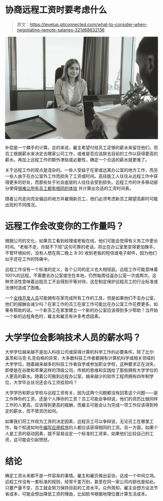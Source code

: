 # 协商远程工资时要考虑什么

> 原文：<https://levelup.gitconnected.com/what-to-consider-when-negotiating-remote-salaries-321d68632136>

![](img/c77d6053bc1bb04d75f51833863b319f.png)

补偿是一个棘手的计算。总的来说，雇主希望付给员工足够的薪水来留住他们，而员工根据薪水来决定去哪家公司工作，或者是否应该辞去目前的工作以获得更高的薪水。再加上远程工作的额外津贴或必要性，确定一个合适的薪水就更难了。

关于远程工作的观点是混杂的。一些人受益于在家或远离办公室的地方工作，而另一些人由于在办公室外工作而损失了工资或时间。高技能工人往往从远程工作中获得更多的好处，而那些处于社会底层的人往往会受到损失。远程工作的许多移动部分使得[很难让所有员工都有相同的体验](https://www.nytimes.com/2020/07/26/business/economy/labor-remote-work-coronavirus.html) 并计算出合适的工资时间表。

随着公司走向完全偏远的地方并雇佣新员工，他们必须考虑新员工期望高薪时可能出现的不同情况。

# 远程工作会改变你的工作量吗？

根据公司的文化，如果员工看到经理或老板在线，他们可能会觉得有义务工作更长时间。“老板不走，你就不下班”这句可靠的老话，将比在办公室里变得更加棘手。不管环境如何，没有人想在周二晚上 8:30 收到老板的短信或电子邮件，因为他们似乎还在工作的阵痛中。

远程工作没有一个标准的定义，各个公司的定义也大相径庭。远程工作可能意味着 100%的远程，不需要去办公室或住在本地，仍然每周往返办公室一次或两次。这种灵活性意味着远程员工不会得到平等对待，这在制定保护远程员工的行业标准或法律时造成了困难。

一个[全栈开发人员](https://careerkarma.com/blog/full-stack-developer/)可能拥有在家完成所有工作的工具，但是如果他们不去办公室，他们的报酬会减少吗？在家工作的员工在家工作可能比在办公室工作花费更多。如果有帮助的话，一个新员工在家里建立一个新的办公室应该得到多少帮助？当开始一个新的远程角色时，雇主和雇员有许多考虑因素。

# 大学学位会影响技术人员的薪水吗？

大学学位越来越不是加入科技公司或获得计算机科学工作的必要条件。除了比尔·盖茨和马克·扎克伯格的异常，大多数科技工作者都拥有计算机科学或相关领域的大学学位。随着越来越多的科技工作者自学或参加职业学校，这种要求正在消失，即使是在谷歌和苹果这样的顶级公司。传统的思维和实践给了那些拥有大学学位的人更高的薪水。随着公司搬到远程办公室，越来越少的软件工程师拥有四年制学位，大学毕业状况还会与工资挂钩吗？

大学学历和职业学校与远程工资有关，因为这两个问题都没有回答这个问题——是工作挣你的工资，还是个人挣你的工资？员工可能会争辩说，他们的资历比做同样工作的人更高，应该得到更高的报酬，而雇主可能会认为完成一项工作应该得到特定的薪水，而不管资历如何。

如果我们将工作视为工资的决定因素，远程员工可以争辩说，无论员工在哪里工作，每个知道如何在[编写应用程序](https://careerkarma.com/blog/how-to-code-an-app/)的人都应该获得相同的工资。另一方面，如果个人是工资的驱动因素，就不容易设定一个标准的工资率，如果他们比较自己的工资，这可能会引起愤怒。

# 结论

确定工资从来都不是一件容易的事情。雇主和雇员做出妥协，达成一个中间立场。远程工作没有一套标准的规则，经常千差万别，甚至在同一家公司内部也是如此。只要产量不变，员工就会努力保持目前的工资水平。众所周知，雇主会想方设法节省成本，可能会想出降低工资的理由，比如脸书根据地理位置计算生活成本。
